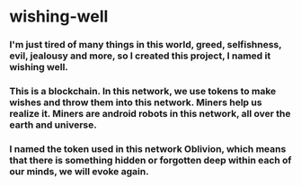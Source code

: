 # wishing-well

### I'm just tired of many things in this world, greed, selfishness, evil, jealousy and more, so I created this project, I named it wishing well.
### This is a blockchain. In this network, we use tokens to make wishes and throw them into this network. Miners help us realize it. Miners are android robots in this network, all over the earth and universe.
### I named the token used in this network Oblivion, which means that there is something hidden or forgotten deep within each of our minds, we will evoke again.
